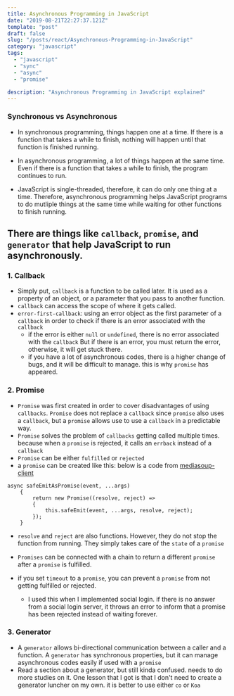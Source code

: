 ```yaml
---
title: Asynchronous Programming in JavaScript
date: "2019-08-21T22:27:37.121Z"
template: "post"
draft: false
slug: "/posts/react/Asynchronous-Programming-in-JavaScript"
category: "javascript"
tags:
  - "javascript"
  - "sync"
  - "async"
  - "promise"

description: "Asynchronous Programming in JavaScript explained"
---
```


### Synchronous vs Asynchronous

- In synchronous programming, things happen one at a time. If there is a function that takes a while to finish, nothing will happen until that function is finished running.

- In asynchronous programming, a lot of things happen at the same time. Even if there is a function that takes a while to finish, the program continues to run.

- JavaScript is single-threaded, therefore, it can do only one thing at a time. Therefore, asynchronous programming helps JavaScript programs to do mutliple things at the same time while waiting for other functions to finish running.

## There are things like `callback`, `promise`, and `generator` that help JavaScript to run asynchronously.

### 1. Callback

- Simply put, `callback` is a function to be called later. It is used as a property of an object, or a parameter that you pass to another function.
- `callback` can access the scope of where it gets called.
- `error-first-callback`: using an error object as the first parameter of a `callback` in order to check if there is an error associated with the `callback`
  - if the error is either `null` or `undefined`, there is no error associated with the `callback` But if there is an error, you must return the error, otherwise, it will get stuck there.
  - if you have a lot of asynchronous codes, there is a higher change of bugs, and it will be difficult to manage. this is why `promise` has appeared.

### 2. Promise

- `Promise` was first created in order to cover disadvantages of using `callbacks`. `Promise` does not replace a `callback` since `promise` also uses a `callback`, but a `promise` allows use to use a `callback` in a predictable way.
- `Promise` solves the problem of `callbacks` getting called multiple times. because when a `promise` is rejected, it calls an `errback` instead of a `callback`
- `Promise` can be either `fulfilled` or `rejected`
- a `promise` can be created like this: below is a code from [mediasoup-client](https://github.com/versatica/mediasoup-client)

```
async safeEmitAsPromise(event, ...args)
	{
		return new Promise((resolve, reject) =>
		{
			this.safeEmit(event, ...args, resolve, reject);
		});
	}
```

- `resolve` and `reject` are also functions. However, they do not stop the function from running. They simply takes care of the `state` of a `promise`

- `Promises` can be connected with a chain to return a different `promise` after a `promise` is fulfilled.
- if you set `timeout` to a `promise`, you can prevent a `promise` from not getting fulfilled or rejected.
  - I used this when I implemented social login. if there is no answer from a social login server, it throws an error to inform that a promise has been rejected instead of waiting forever.

### 3. Generator

- A `generator` allows bi-directional communication between a caller and a function. A `generator` has synchronous properties, but it can manage asynchronous codes easily if used with a `promise`
- Read a section about a generator, but still kinda confused. needs to do more studies on it. One lesson that I got is that I don't need to create a generator luncher on my own. it is better to use either `co` or `Koa`
